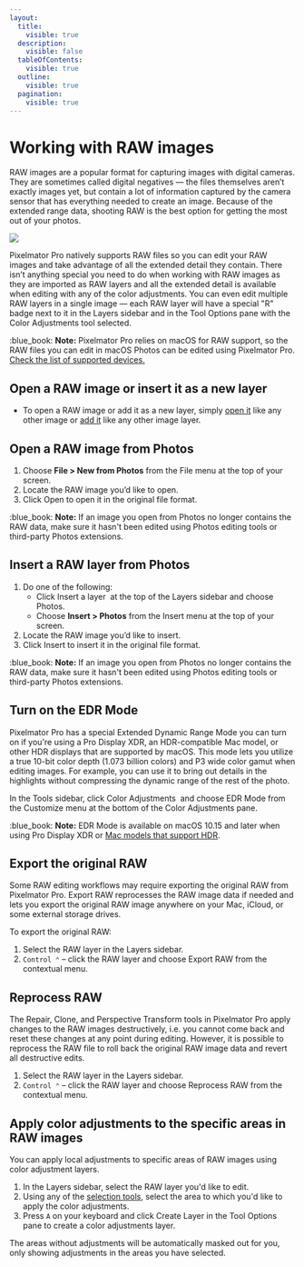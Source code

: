 ```yaml
---
layout:
  title:
    visible: true
  description:
    visible: false
  tableOfContents:
    visible: true
  outline:
    visible: true
  pagination:
    visible: true
---
```


# Working with RAW images

RAW images are a popular format for capturing images with digital cameras. They are sometimes called digital negatives — the files themselves aren’t exactly images yet, but contain a lot of information captured by the camera sensor that has everything needed to create an image. Because of the extended range data, shooting RAW is the best option for getting the most out of your photos.

![](https://help.pixelmator.com/pixelmator-pro/3.5/assets/English/1587651887000.jpeg)

Pixelmator Pro natively supports RAW files so you can edit your RAW images and take advantage of all the extended detail they contain. There isn’t anything special you need to do when working with RAW images as they are imported as RAW layers and all the extended detail is available when editing with any of the color adjustments. You can even edit multiple RAW layers in a single image — each RAW layer will have a special "R" badge next to it in the Layers sidebar and in the Tool Options pane with the Color Adjustments tool selected.

:blue\_book: **Note:** Pixelmator Pro relies on macOS for RAW support, so the RAW files you can edit in macOS Photos can be edited using Pixelmator Pro. [Check the list of supported devices.](https://pixelmatorteam.notion.site/Digital-camera-RAW-formats-supported-by-Photomator-and-Pixelmator-Pro-0075ed0c90dc40f399f7c05e1b9477ff)

## Open a RAW image or insert it as a new layer

* To open a RAW image or add it as a new layer, simply [open it](../open-an-image.md) like any other image or [add it](../working-with-layers/create-layers.md) like any other image layer.

## Open a RAW image from Photos

1. Choose **File > New from Photos** from the File menu at the top of your screen.
2. Locate the RAW image you’d like to open.
3. Click Open to open it in the original file format.

:blue\_book: **Note:** If an image you open from Photos no longer contains the RAW data, make sure it hasn't been edited using Photos editing tools or third-party Photos extensions.

## Insert a RAW layer from Photos

1. Do one of the following:
   * Click Insert a layer <img src="https://help.pixelmator.com/pixelmator-pro/3.5/assets/English/1648724547000.png" alt="" data-size="line"> at the top of the Layers sidebar and choose Photos.
   * Choose **Insert > Photos** from the Insert menu at the top of your screen.
2. Locate the RAW image you’d like to insert.
3. Click Insert to insert it in the original file format.

:blue\_book: **Note:** If an image you open from Photos no longer contains the RAW data, make sure it hasn't been edited using Photos editing tools or third-party Photos extensions.

## Turn on the EDR Mode

Pixelmator Pro has a special Extended Dynamic Range Mode you can turn on if you're using a Pro Display XDR, an HDR-compatible Mac model, or other HDR displays that are supported by macOS. This mode lets you utilize a true 10-bit color depth (1.073 billion colors) and P3 wide color gamut when editing images. For example, you can use it to bring out details in the highlights without compressing the dynamic range of the rest of the photo.

In the Tools sidebar, click Color Adjustments <img src="https://help.pixelmator.com/pixelmator-pro/3.5/assets/English/1581000192000.png" alt="" data-size="line"> and choose EDR Mode from the Customize menu at the bottom of the Color Adjustments pane.

:blue\_book: **Note:** EDR Mode is available on macOS 10.15 and later when using Pro Display XDR or [Mac models that support HDR](https://support.apple.com/en-us/102205).

## Export the original RAW

Some RAW editing workflows may require exporting the original RAW from Pixelmator Pro. Export RAW reprocesses the RAW image data if needed and lets you export the original RAW image anywhere on your Mac, iCloud, or some external storage drives.

To export the original RAW:

1. Select the RAW layer in the Layers sidebar.
2. `Control ⌃` – click the RAW layer and choose Export RAW from the contextual menu.

## Reprocess RAW

The Repair, Clone, and Perspective Transform tools in Pixelmator Pro apply changes to the RAW images destructively, i.e. you cannot come back and reset these changes at any point during editing. However, it is possible to reprocess the RAW file to roll back the original RAW image data and revert all destructive edits.

1. Select the RAW layer in the Layers sidebar.
2. `Control ⌃` – click the RAW layer and choose Reprocess RAW from the contextual menu.

## Apply color adjustments to the specific areas in RAW images

You can apply local adjustments to specific areas of RAW images using color adjustment layers.

1. In the Layers sidebar, select the RAW layer you'd like to edit.
2. Using any of the [selection tools](../make-selections/), select the area to which you'd like to apply the color adjustments.
3. Press `A` on your keyboard and click Create Layer in the Tool Options pane to create a color adjustments layer.

The areas without adjustments will be automatically masked out for you, only showing adjustments in the areas you have selected.
